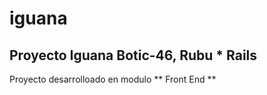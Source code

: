# iguana
## Proyecto Iguana Botic-46, Rubu * Rails

Proyecto desarrolloado en modulo ** Front End **
